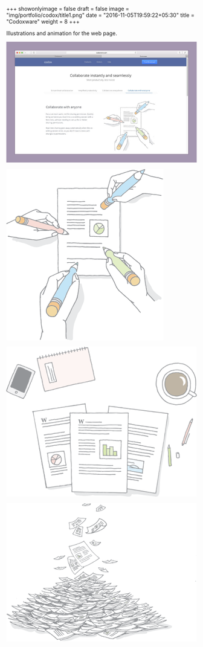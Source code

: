+++
showonlyimage = false
draft = false
image = "img/portfolio/codox/title1.png"
date = "2016-11-05T19:59:22+05:30"
title = "Codoxware"
weight = 8
+++

Illustrations and animation for the web page.
<!--more-->


![1](/img/portfolio/codox/title2.jpg)

![2](/img/portfolio/codox/sharing6.png)

![2](/img/portfolio/codox/amplified_productivity7.png)

![3](/img/portfolio/codox/streamlined_collab2.png)

